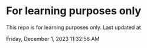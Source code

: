 # For learning purposes only
This repo is for learning purposes only.
Last updated at

Friday, December 1, 2023 11:32:56 AM


